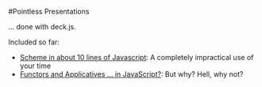 #Pointless Presentations

... done with deck.js.

Included so far:
* [Scheme in about 10 lines of Javascript](https://rawgithub.com/buzzdecafe/pres/master/fp5.html): A completely impractical use of your time
* [Functors and Applicatives ... in JavaScript?](https://rawgithub.com/buzzdecafe/pres/master/algebra.html): But why? Hell, why not?

